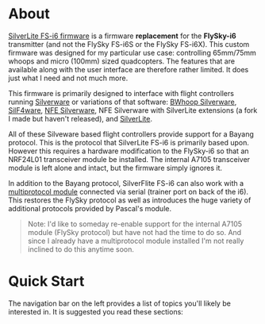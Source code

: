 # About


[SilverLite FS-i6 firmware](https://github.com/sakitume/SilverLite-FS-i6) is a firmware
**replacement** for the **FlySky-i6** transmitter (and not the FlySky FS-i6S or the FlySky FS-i6X).
This custom firmware was designed for my particular use case: controlling 65mm/75mm whoops and micro (100mm) sized quadcopters.
The features that are available along with the user interface are therefore rather limited. It does just
what I need and not much more.

This firmware is primarily designed to interface with flight controllers running [Silverware](http://sirdomsen.diskstation.me/dokuwiki/doku.php) or variations of that
software: [BWhoop Silverware](https://github.com/silver13/BoldClash-BWHOOP-B-03), [SilF4ware](https://www.rcgroups.com/forums/showthread.php?3294959-SilF4ware-an-STM32F4-port-of-SilverWare), [NFE Silverware](https://github.com/NotFastEnuf/NFE_Silverware), NFE Silverware with SilverLite extensions (a fork I made but haven't released), and [SilverLite](https://github.com/sakitume/SilverLite-FC). 

All of these Silveware based flight controllers provide support for a Bayang protocol. This is the protocol that
SilverLite FS-i6 is primarily based upon. However this requires a hardware modification to the FlySky-i6 so that an NRF24L01 transceiver
module be installed. The internal A7105 transceiver module is left alone and intact, but the firmware simply ignores it.

In addition to the Bayang protocol, SilverFlite FS-i6 can also work with a [multiprotocol module](https://github.com/pascallanger/DIY-Multiprotocol-TX-Module)
connected via serial (trainer port on back of the i6). This restores the FlySky protocol as well as introduces the huge variety
of additional protocols provided by Pascal's module.

> Note: I'd like to someday re-enable support for the internal A7105 module (FlySky protocol) but have
not had the time to do so. And since I already have a multiprotocol module installed I'm not really
inclined to do this anytime soon.


# Quick Start

The navigation bar on the left provides a list of topics you'll likely be interested in. It is suggested you read these sections:

